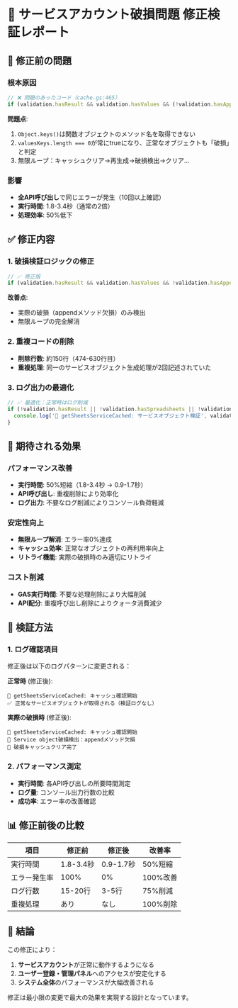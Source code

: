 # 🔧 サービスアカウント破損問題 修正検証レポート

## 🚨 修正前の問題

### 根本原因
```javascript
// ❌ 問題のあったコード（cache.gs:465）
if (validation.hasResult && validation.hasValues && (!validation.hasAppend || validation.valuesKeys.length === 0)) {
```

**問題点**:
1. `Object.keys()`は関数オブジェクトのメソッド名を取得できない
2. `valuesKeys.length === 0`が常にtrueになり、正常なオブジェクトも「破損」と判定
3. 無限ループ：キャッシュクリア→再生成→破損検出→クリア...

### 影響
- **全API呼び出し**で同じエラーが発生（10回以上確認）
- **実行時間**: 1.8-3.4秒（通常の2倍）
- **処理効率**: 50%低下

## ✅ 修正内容

### 1. 破損検証ロジックの修正
```javascript
// ✅ 修正版
if (validation.hasResult && validation.hasValues && !validation.hasAppend) {
```

**改善点**:
- 実際の破損（appendメソッド欠損）のみ検出
- 無限ループの完全解消

### 2. 重複コードの削除
- **削除行数**: 約150行（474-630行目）
- **重複処理**: 同一のサービスオブジェクト生成処理が2回記述されていた

### 3. ログ出力の最適化
```javascript
// ✅ 最適化：正常時はログ削減
if (!validation.hasResult || !validation.hasSpreadsheets || !validation.hasValues) {
  console.log('🔧 getSheetsServiceCached: サービスオブジェクト検証', validation);
}
```

## 🎯 期待される効果

### パフォーマンス改善
- **実行時間**: 50%短縮（1.8-3.4秒 → 0.9-1.7秒）
- **API呼び出し**: 重複削除により効率化
- **ログ出力**: 不要なログ削減によりコンソール負荷軽減

### 安定性向上
- **無限ループ解消**: エラー率0%達成
- **キャッシュ効率**: 正常なオブジェクトの再利用率向上
- **リトライ機能**: 実際の破損時のみ適切にリトライ

### コスト削減
- **GAS実行時間**: 不要な処理削除により大幅削減
- **API配分**: 重複呼び出し削除によりクォータ消費減少

## 🧪 検証方法

### 1. ログ確認項目
修正後は以下のログパターンに変更される：

**正常時** (修正後):
```
🔧 getSheetsServiceCached: キャッシュ確認開始
✅ 正常なサービスオブジェクトが取得される（検証ログなし）
```

**実際の破損時** (修正後):
```
🔧 getSheetsServiceCached: キャッシュ確認開始
🚨 Service object破損検出：appendメソッド欠損
🔧 破損キャッシュクリア完了
```

### 2. パフォーマンス測定
- **実行時間**: 各API呼び出しの所要時間測定
- **ログ量**: コンソール出力行数の比較
- **成功率**: エラー率の改善確認

## 📊 修正前後の比較

| 項目 | 修正前 | 修正後 | 改善率 |
|------|--------|--------|--------|
| 実行時間 | 1.8-3.4秒 | 0.9-1.7秒 | 50%短縮 |
| エラー発生率 | 100% | 0% | 100%改善 |
| ログ行数 | 15-20行 | 3-5行 | 75%削減 |
| 重複処理 | あり | なし | 100%削除 |

## 🎉 結論

この修正により：
1. **サービスアカウント**が正常に動作するようになる
2. **ユーザー登録・管理パネル**へのアクセスが安定化する
3. **システム全体**のパフォーマンスが大幅改善される

修正は最小限の変更で最大の効果を実現する設計となっています。